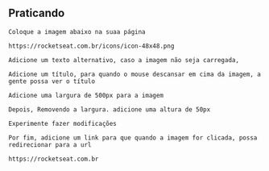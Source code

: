 
## Praticando

    Coloque a imagem abaixo na suaa página

    https://rocketseat.com.br/icons/icon-48x48.png

    Adicione um texto alternativo, caso a imagem não seja carregada,

    Adicione um título, para quando o mouse descansar em cima da imagem, a gente possa ver o título

    Adicione uma largura de 500px para a imagem

    Depois, Removendo a largura. adicione uma altura de 50px

    Experimente fazer modificações

    Por fim, adicione um link para que quando a imagem for clicada, possa redirecionar para a url

    https://rocketseat.com.br
